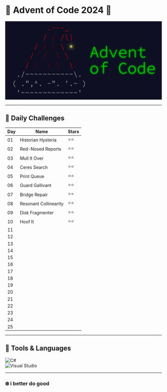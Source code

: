 # 🎄 Advent of Code 2024 🎄

![Advent of Code Banner](https://github.com/23og2704/AoC24/blob/master/resources/header2.jpg) <!-- Replace with your custom banner -->

---

## 🚀 Daily Challenges
| Day | Name                    | Stars  |
|-----|-------------------------|--------|
| 01  | Historian Hysteria      | ⭐⭐  |
| 02  | Red-Nosed Reports       | ⭐⭐  |
| 03  | Mull It Over            | ⭐⭐  |
| 04  | Ceres Search            | ⭐⭐  |
| 05  | Print Queue             | ⭐⭐  |
| 06  | Guard Gallivant         | ⭐⭐  |
| 07  | Bridge Repair           | ⭐⭐  |
| 08  | Resonant Collinearity   | ⭐󠁪⭐  |
| 09  | Disk Fragmenter         | ⭐󠁪⭐  |
| 10  | Hoof It                 | ⭐󠁪⭐󠁪  |
| 11  |                         |        |
| 12  |                         |        |
| 13  |                         |        |
| 14  |                         |        |
| 15  |                         |        |
| 16  |                         |        |
| 17  |                         |        |
| 18  |                         |        |
| 19  |                         |        |
| 20  |                         |        |
| 21  |                         |        |
| 22  |                         |        |
| 23  |                         |        |
| 24  |                         |        |
| 25  |                         |        |

---

## 🔧 Tools & Languages
![C#](https://img.shields.io/badge/C%23-%23239120.svg?style=for-the-badge&logo=c-sharp&logoColor=white)  
![Visual Studio](https://img.shields.io/badge/Visual%20Studio-5C2D91.svg?style=for-the-badge&logo=visual-studio&logoColor=white)

---

### ❄️ i better do good
